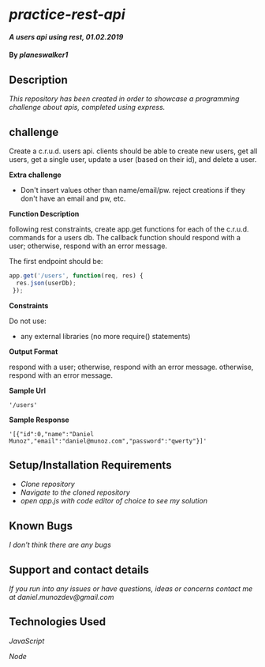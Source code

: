 # _practice-rest-api_

#### _A users api using rest, 01.02.2019_

#### By _**planeswalker1**_

## Description

_This repository has been created in order to showcase a programming challenge about apis, completed using express._

## challenge

Create a c.r.u.d. users api. clients should be able to create new users, get all users, get a single user, update a user (based on their id), and delete a user.

**Extra challenge**

* Don't insert values other than name/email/pw. reject creations if they don't have an email and pw, etc.

**Function Description**

following rest constraints, create app.get functions for each of the c.r.u.d. commands for a users db. The callback function should respond with a user; otherwise, respond with an error message.

The first endpoint should be:

```javascript
app.get('/users', function(req, res) {
  res.json(userDb);
 });
 ```

**Constraints**

Do not use:

* any external libraries (no more require() statements)

**Output Format**

respond with a user; otherwise, respond with an error message. otherwise, respond with an error message.

**Sample Url**

```
'/users'
```

**Sample Response**

```
'[{"id":0,"name":"Daniel Munoz","email":"daniel@munoz.com","password":"qwerty"}]'
```

## Setup/Installation Requirements

* _Clone repository_
* _Navigate to the cloned repository_
* _open app.js with code editor of choice to see my solution_

## Known Bugs

_I don't think there are any bugs_

## Support and contact details

_If you run into any issues or have questions, ideas or concerns contact me at daniel.munozdev@gmail.com_

## Technologies Used

_JavaScript_

_Node_